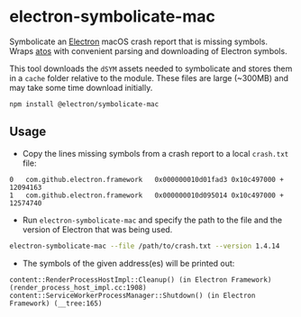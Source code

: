 # electron-symbolicate-mac

Symbolicate an [Electron](https://www.electronjs.org/) macOS crash report that is
missing symbols. Wraps
[atos](https://www.manpagez.com/man/1/atos/)
with convenient parsing and downloading of Electron symbols.

This tool downloads the `dSYM` assets needed to symbolicate and stores them in
a `cache` folder relative to the module. These files are large (~300MB) and may
take some time download initially.

```
npm install @electron/symbolicate-mac
```

## Usage

- Copy the lines missing symbols from a crash report to a local `crash.txt` file:

```
0   com.github.electron.framework 	0x000000010d01fad3 0x10c497000 + 12094163
1   com.github.electron.framework 	0x000000010d095014 0x10c497000 + 12574740
```

- Run `electron-symbolicate-mac` and specify the path to the file and the
  version of Electron that was being used.

```sh
electron-symbolicate-mac --file /path/to/crash.txt --version 1.4.14
```

- The symbols of the given address(es) will be printed out:

```
content::RenderProcessHostImpl::Cleanup() (in Electron Framework) (render_process_host_impl.cc:1908)
content::ServiceWorkerProcessManager::Shutdown() (in Electron Framework) (__tree:165)
```
